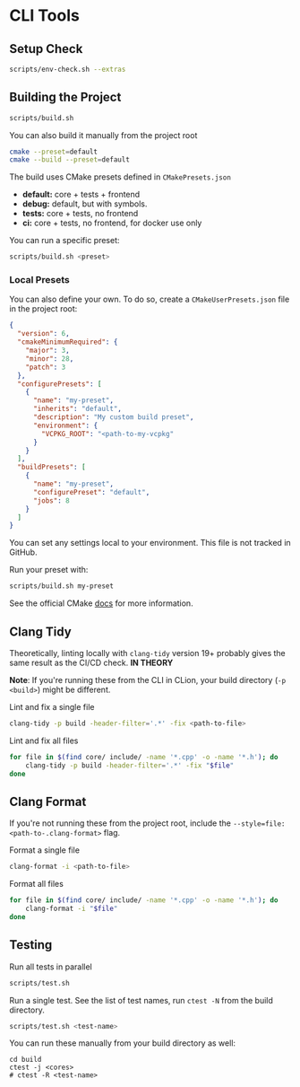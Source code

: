# CLI Tools

## Setup Check
```bash
scripts/env-check.sh --extras
```

## Building the Project
```bash
scripts/build.sh
```

You can also build it manually from the project root
```bash
cmake --preset=default
cmake --build --preset=default
```

The build uses CMake presets defined in `CMakePresets.json`
- **default:** core + tests + frontend
- **debug:** default, but with symbols.
- **tests:** core + tests, no frontend
- **ci:** core + tests, no frontend, for docker use only

You can run a specific preset:
```bash
scripts/build.sh <preset>
```

### Local Presets
You can also define your own. To do so, create a `CMakeUserPresets.json` file in the project root:
```json
{
  "version": 6,
  "cmakeMinimumRequired": {
    "major": 3,
    "minor": 28,
    "patch": 3
  },
  "configurePresets": [
    {
      "name": "my-preset",
      "inherits": "default",
      "description": "My custom build preset",
      "environment": {
        "VCPKG_ROOT": "<path-to-my-vcpkg"
      }
    }
  ],
  "buildPresets": [
    {
      "name": "my-preset",
      "configurePreset": "default",
      "jobs": 8
    }
  ]
}
```

You can set any settings local to your environment. This file is not tracked in GitHub.

Run your preset with:
```bash
scripts/build.sh my-preset
```

See the official CMake [docs](https://cmake.org/cmake/help/latest/manual/cmake-presets.7.html) for more information.

## Clang Tidy
Theoretically, linting locally with `clang-tidy` version 19+ probably gives the same result as the CI/CD check. **IN THEORY**

**Note**: If you're running these from the CLI in CLion, your build directory (`-p <build>`) might be different.

Lint and fix a single file
```bash
clang-tidy -p build -header-filter='.*' -fix <path-to-file>
```

Lint and fix all files
```bash
for file in $(find core/ include/ -name '*.cpp' -o -name '*.h'); do
	clang-tidy -p build -header-filter='.*' -fix "$file"
done
```

## Clang Format
If you're not running these from the project root, include the `--style=file:<path-to-.clang-format>` flag.

Format a single file
```bash
clang-format -i <path-to-file>
```

Format all files
```bash
for file in $(find core/ include/ -name '*.cpp' -o -name '*.h'); do
	clang-format -i "$file"
done
```

## Testing
Run all tests in parallel
```bash
scripts/test.sh
```

Run a single test. See the list of test names, run `ctest -N` from the build directory.
```bash
scripts/test.sh <test-name>
```

You can run these manually from your build directory as well:
```
cd build
ctest -j <cores>
# ctest -R <test-name>
```
